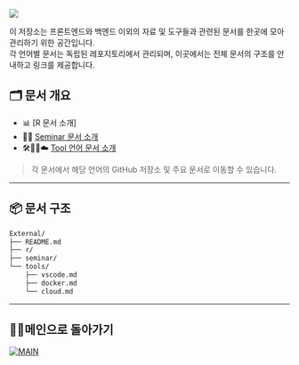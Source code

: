 
<p align>
  <img src = "https://capsule-render.vercel.app/api?type=blur&height=200&color=gradient&text=External&descAlign=59&section=header">

이 저장소는 프론트엔드와 백엔드 이외의 자료 및 도구들과 관련된 문서를 한곳에 모아 관리하기 위한 공간입니다.  
각 언어별 문서는 독립된 레포지토리에서 관리되며, 이곳에서는 전체 문서의 구조를 안내하고 링크를 제공합니다.

## 🗂 문서 개요

- 📊 [R 문서 소개]
- 🧑‍🏫 [Seminar 문서 소개](https://github.com/skwjdgh/related-with-AI-semi-)
- 🛠️🧩🐳☁️ [Tool 언어 문서 소개](https://github.com/skwjdgh/Tools)


> 각 문서에서 해당 언어의 GitHub 저장소 및 주요 문서로 이동할 수 있습니다.

---

## 📦 문서 구조

```bash
External/
├── README.md
├── r/
├── seminar/ 
└── tools/
    ├── vscode.md
    ├── docker.md
    └── cloud.md
```
---

##  👨‍💻메인으로 돌아가기
[![MAIN](https://img.shields.io/badge/MAIN-181717?style=plastic&logo=github&logoColor=white)](https://github.com/skwjdgh/)


